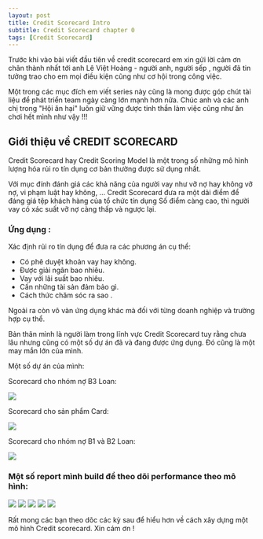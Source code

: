 ```yaml
---
layout: post
title: Credit Scorecard Intro
subtitle: Credit Scorecard chapter 0
tags: [Credit Scorecard]
---
```



Trước khi vào bài viết đầu tiên về credit scorecard em xin gửi lời cảm ơn chân thành nhất tới anh Lê Việt Hoàng - 
người anh, người sếp , người đã tin tưởng trao cho em mọi điều kiện cũng như cơ hội trong công việc. 

Một trong các mục đích em viết series này cũng là mong được góp chút tài liệu để phát triển team ngày 
càng lớn mạnh hơn nữa. Chúc anh và các anh chị trong "Hội ăn hại" luôn giữ vững được tinh thần làm việc cũng 
như ăn chơi hết mình như vậy !!!


## Giới thiệu về CREDIT SCORECARD

Credit Scorecard hay Credit Scoring Model là một trong số những mô hình lượng 
hóa rủi ro tín dụng cơ bản thường được sử dụng nhất.

Với mục đính đánh giá các khả năng của người vay như vỡ nợ hay không vỡ nợ, vi phạm luật hay không, ... 
Credit Scorecard đưa ra một dải điểm để đáng giá tệp khách hàng của tổ chức tín dụng
Số điểm càng cao, thì người vay có xác suất vỡ nợ càng thấp và ngược lại.

### Ứng dụng :

Xác định rủi ro tín dụng để đưa ra các phương án cụ thể:

  - Có phê duyệt khoản vay hay không.
  - Được giải ngân bao nhiêu.
  - Vay với lãi suất bao nhiêu.
  - Cần những tài sản đảm bảo gì.
  - Cách thức chăm sóc ra sao .
  
Ngoài ra còn vô vàn ứng dụng khác mà đối với từng doanh nghiệp và trường hợp cụ thể.

Bản thân mình là người làm trong lĩnh vực Credit Scorecard tuy rằng chưa lâu nhưng 
cũng có một số dự án đã và đang được ứng dụng. Đó cũng là một may mắn lớn của mình.

Một số dự án của mình:


Scorecard cho nhóm nợ B3 Loan:


<img src="/assets/img/Scorecard_intro_0.png" />


Scorecard cho sản phẩm Card:

<img src="/assets/img/Scorecard_intro_1.png" />

Scorecard cho nhóm nợ B1 và B2 Loan:

<img src="/assets/img/Scorecard_intro_2.png" />

### Một số report mình build để theo dõi performance theo mô hình:


<img src="/assets/img/scorecard_report0.png" />

<img src="/assets/img/scorecard_report1.png" />

<img src="/assets/img/scorecard_report2.png" />

<img src="/assets/img/scorecard_report3.png" />

<img src="/assets/img/scorecard_report4.png" />



Rất mong các bạn theo dõc các kỳ sau để hiểu hơn về cách xây dựng một mô hình Credit scorecard. Xin cám ơn !
